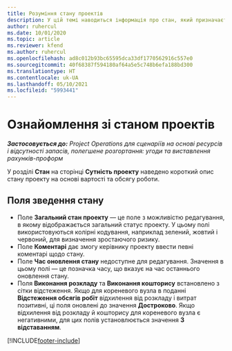 ```yaml
---
title: Розуміння стану проектів
description: У цій темі наводиться інформація про стан, який призначається проектам у Dynamics 365 Project Operations.
author: ruhercul
ms.date: 10/01/2020
ms.topic: article
ms.reviewer: kfend
ms.author: ruhercul
ms.openlocfilehash: ad8c012b93bc65595dca33df1770562916c557e0
ms.sourcegitcommit: 40f68387f594180af64a5e5c748b6efa188bd300
ms.translationtype: HT
ms.contentlocale: uk-UA
ms.lasthandoff: 05/10/2021
ms.locfileid: "5993441"
---
```

# <a name="understand-project-status"></a>Ознайомлення зі станом проектів

_**Застосовується до:** Project Operations для сценаріїв на основі ресурсів і відсутності запасів, полегшене розгортання: угоди та виставлення рахунків-проформ_


У розділі **Стан** на сторінці **Сутність проекту** наведено короткий опис стану проекту на основі вартості та обсягу роботи.


## <a name="status-summary-fields"></a>Поля зведення стану

- Поле **Загальний стан проекту** — це поле з можливістю редагування, в якому відображається загальний статус проекту. У цьому полі використовуються колірні кодування, наприклад зелений, жовтий і червоний, для визначення зростаючого ризику. 
- Поле **Коментарі** дає змогу керівнику проекту ввести певні коментарі щодо стану. 
- Поле **Час оновлення стану** недоступне для редагування. Значення в цьому полі — це позначка часу, що вказує на час останнього оновлення стану.
- Поля **Виконання розкладу** та **Виконання кошторису** встановлено з сітки відстеження. Якщо для кореневого вузла в поданні **Відстеження обсягів робіт** відхилення від розкладу і витрат позитивні, ці поля оновлені до значення **Достроково**. Якщо відхилення від розкладу й кошторису для кореневого вузла є негативними, для цих полів установлюється значення **З відставанням**.


[!INCLUDE[footer-include](../includes/footer-banner.md)]